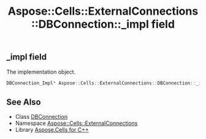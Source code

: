 ﻿---
title: Aspose::Cells::ExternalConnections::DBConnection::_impl field
linktitle: _impl
second_title: Aspose.Cells for C++ API Reference
description: 'Aspose::Cells::ExternalConnections::DBConnection::_impl field. The implementation object in C++.'
type: docs
weight: 2000
url: /cpp/aspose.cells.externalconnections/dbconnection/_impl/
---
## _impl field


The implementation object.

```cpp
DBConnection_Impl* Aspose::Cells::ExternalConnections::DBConnection::_impl
```

## See Also

* Class [DBConnection](../)
* Namespace [Aspose::Cells::ExternalConnections](../../)
* Library [Aspose.Cells for C++](../../../)

